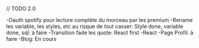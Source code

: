 // TODO
2.0

-Oauth spotify pour lecture complète du morceau par les premium
-Rename les variable, les styles, etc au risque de tout casser: Style done, variable done, sql: à faire
-Transition fade les quote: React first
-React
-Page Profil: à faire
-Blog: En cours
